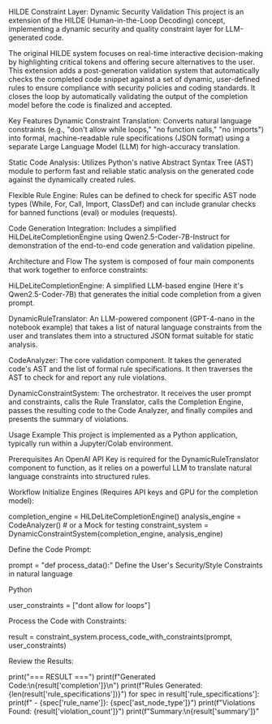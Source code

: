
HILDE Constraint Layer: Dynamic Security Validation
This project is an extension of the HILDE (Human-in-the-Loop Decoding) concept, implementing a dynamic security and quality constraint layer for LLM-generated code.

The original HILDE system focuses on real-time interactive decision-making by highlighting critical tokens and offering secure alternatives to the user. This extension adds a post-generation validation system that automatically checks the completed code snippet against a set of dynamic, user-defined rules to ensure compliance with security policies and coding standards. It closes the loop by automatically validating the output of the completion model before the code is finalized and accepted.

Key Features
Dynamic Constraint Translation: Converts natural language constraints (e.g., "don't allow while loops," "no function calls," "no imports") into formal, machine-readable rule specifications (JSON format) using a separate Large Language Model (LLM) for high-accuracy translation.

Static Code Analysis: Utilizes Python's native Abstract Syntax Tree (AST) module to perform fast and reliable static analysis on the generated code against the dynamically created rules.

Flexible Rule Engine: Rules can be defined to check for specific AST node types (While, For, Call, Import, ClassDef) and can include granular checks for banned functions (eval) or modules (requests).

Code Generation Integration: Includes a simplified HiLDeLiteCompletionEngine using Qwen2.5-Coder-7B-Instruct for demonstration of the end-to-end code generation and validation pipeline.

Architecture and Flow
The system is composed of four main components that work together to enforce constraints:

HiLDeLiteCompletionEngine: A simplified LLM-based engine (Here it's Qwen2.5-Coder-7B) that generates the initial code completion from a given prompt.

DynamicRuleTranslator: An LLM-powered component (GPT-4-nano in the notebook example) that takes a list of natural language constraints from the user and translates them into a structured JSON format suitable for static analysis.

CodeAnalyzer: The core validation component. It takes the generated code's AST and the list of formal rule specifications. It then traverses the AST to check for and report any rule violations.

DynamicConstraintSystem: The orchestrator. It receives the user prompt and constraints, calls the Rule Translator, calls the Completion Engine, passes the resulting code to the Code Analyzer, and finally compiles and presents the summary of violations.

Usage Example
This project is implemented as a Python application, typically run within a Jupyter/Colab environment.

Prerequisites
An OpenAI API Key is required for the DynamicRuleTranslator component to function, as it relies on a powerful LLM to translate natural language constraints into structured rules.

Workflow
Initialize Engines (Requires API keys and GPU for the completion model):

completion_engine = HiLDeLiteCompletionEngine()
analysis_engine = CodeAnalyzer() # or a Mock for testing
constraint_system = DynamicConstraintSystem(completion_engine, analysis_engine)


Define the Code Prompt:

prompt = "def process_data():"
Define the User's Security/Style Constraints in natural language

Python

user_constraints = ["dont allow for loops"]


Process the Code with Constraints:

result = constraint_system.process_code_with_constraints(prompt, user_constraints)

Review the Results:



print("=== RESULT ===")
print(f"Generated Code:\n{result['completion']}\n")
print(f"Rules Generated: {len(result['rule_specifications'])}")
for spec in result['rule_specifications']:
    print(f" - {spec['rule_name']}: {spec['ast_node_type']}")
print(f"Violations Found: {result['violation_count']}")
print(f"Summary:\n{result['summary']}"
